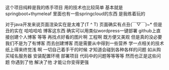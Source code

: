 这个项目纯粹是我的练手项目 用的技术也比较简单 基本就是springboot+thymeleaf 里面也有一些springcloud的东西 是我练着玩的  

对于java开发来说页面渲染实在是太难了(T ^ T)  页面确实有点丑(￣▽￣)~*   但是丑的实在 哈哈哈哈  博客这东西 确实可以用类似wordpress一键部署 github上直接创建个人博客 等等 再找点好看的图片啊 工程啊  既方便又美观  但是真的没必要  我们不是为了有博客 而去创建博客 而是需要从中得到一些营养 学一点相关的技术 纸上得来终觉浅 啊   一切自己着手干的时候 才知道会碰到各种各样的问题 如从购买域名服务器 安装配置环境 部署项目 代码中的问题等等等等  然而也正是这些问题 你遇到了他 解决了他 才能让你变得更强 

